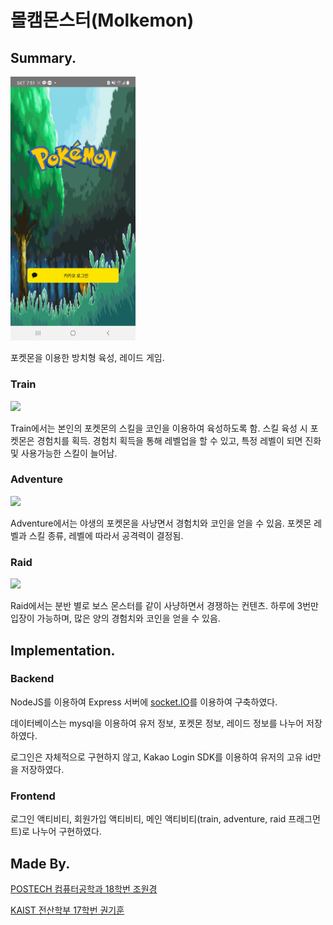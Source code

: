 # 몰캠몬스터(Molkemon)

## Summary.

<img src="./imgs/Screenshot_20220111-195111[1].jpg" width=200>

포켓몬을 이용한 방치형 육성, 레이드 게임.

### Train
<img src="./imgs/20220111_200004[1].gif" width=200>

Train에서는 본인의 포켓몬의 스킬을 코인을 이용하여 육성하도록 함.
스킬 육성 시 포켓몬은 경험치를 획득.
경험치 획득을 통해 레벨업을 할 수 있고, 특정 레벨이 되면 진화 및 사용가능한 스킬이 늘어남.


### Adventure

<img src="./imgs/20220111_200030[1].gif" width=200>

Adventure에서는 야생의 포켓몬을 사냥면서 경험치와 코인을 얻을 수 있음.
포켓몬 레벨과 스킬 종류, 레벨에 따라서 공격력이 결정됨.



### Raid

<img src="./imgs/20220111_200058[1].gif" width=200>

Raid에서는 분반 별로 보스 몬스터를 같이 사냥하면서 경쟁하는 컨텐츠.
하루에 3번만 입장이 가능하며, 많은 양의 경험치와 코인을 얻을 수 있음.

## Implementation.

### Backend

NodeJS를 이용하여 Express 서버에 [socket.IO]("https://https://socket.io/")를 이용하여 구축하였다.  

데이터베이스는 mysql을 이용하여 유저 정보, 포켓몬 정보, 레이드 정보를 나누어 저장하였다.

로그인은 자체적으로 구현하지 않고, Kakao Login SDK를 이용하여 유저의 고유 id만을 저장하였다.

### Frontend

로그인 액티비티, 회원가입 액티비티, 메인 액티비티(train, adventure, raid 프래그먼트)로 나누어 구현하였다.


## Made By.

[POSTECH 컴퓨터공학과 18학번 조원경](https://github.com/wkcho99)

[KAIST 전산학부 17학번 권기훈](https://www.github.com/kyoonkwon)
